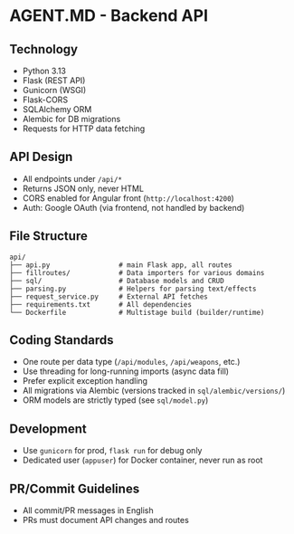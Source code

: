 # AGENT.MD - Backend API

## Technology
- Python 3.13
- Flask (REST API)
- Gunicorn (WSGI)
- Flask-CORS
- SQLAlchemy ORM
- Alembic for DB migrations
- Requests for HTTP data fetching

## API Design
- All endpoints under `/api/*`
- Returns JSON only, never HTML
- CORS enabled for Angular front (`http://localhost:4200`)
- Auth: Google OAuth (via frontend, not handled by backend)

## File Structure
```
api/
├── api.py                 # main Flask app, all routes
├── fillroutes/            # Data importers for various domains
├── sql/                   # Database models and CRUD
├── parsing.py             # Helpers for parsing text/effects
├── request_service.py     # External API fetches
├── requirements.txt       # All dependencies
└── Dockerfile             # Multistage build (builder/runtime)
```

## Coding Standards
- One route per data type (`/api/modules`, `/api/weapons`, etc.)
- Use threading for long-running imports (async data fill)
- Prefer explicit exception handling
- All migrations via Alembic (versions tracked in `sql/alembic/versions/`)
- ORM models are strictly typed (see `sql/model.py`)

## Development
- Use `gunicorn` for prod, `flask run` for debug only
- Dedicated user (`appuser`) for Docker container, never run as root

## PR/Commit Guidelines
- All commit/PR messages in English
- PRs must document API changes and routes